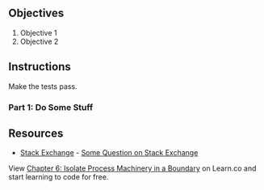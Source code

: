 ## Objectives

1. Objective 1
2. Objective 2

## Instructions

Make the tests pass.

### Part 1: Do Some Stuff

## Resources

* [Stack Exchange](http://www.stackexchange.com) - [Some Question on Stack Exchange](http://www.stackexchange.com/questions/123)

<p class='util--hide'>View <a href='https://learn.co/lessons/chapter-6-isolate-process-machinery-in-a-boundary'>Chapter 6: Isolate Process Machinery in a Boundary</a> on Learn.co and start learning to code for free.</p>
